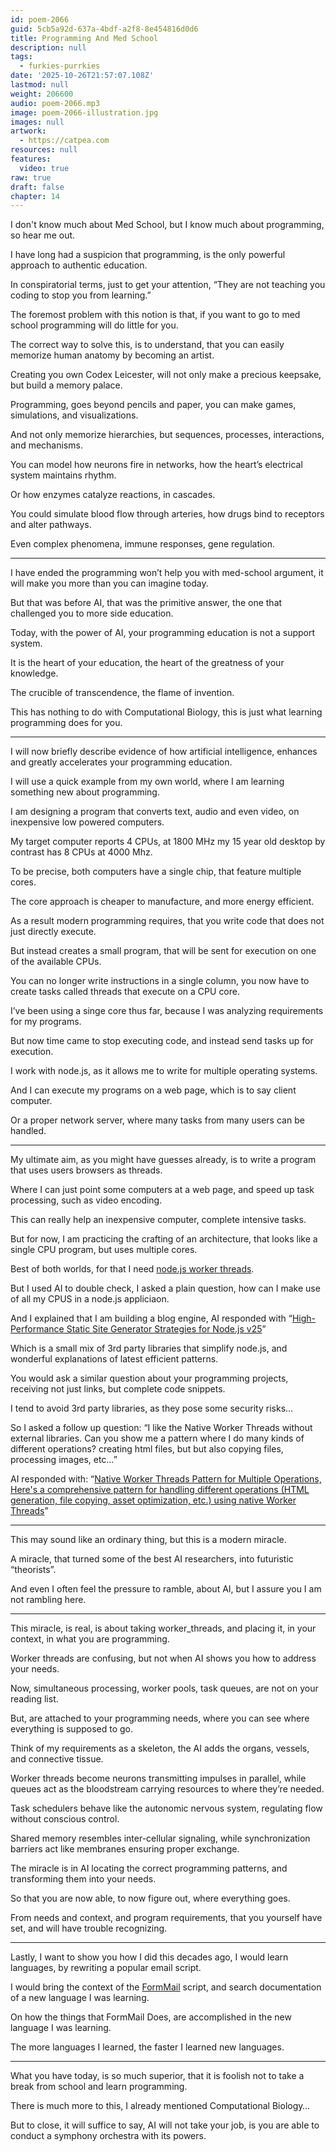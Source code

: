```yaml
---
id: poem-2066
guid: 5cb5a92d-637a-4bdf-a2f8-8e454816d0d6
title: Programming And Med School
description: null
tags:
  - furkies-purrkies
date: '2025-10-26T21:57:07.108Z'
lastmod: null
weight: 206600
audio: poem-2066.mp3
image: poem-2066-illustration.jpg
images: null
artwork:
  - https://catpea.com
resources: null
features:
  video: true
raw: true
draft: false
chapter: 14
---
```


I don't know much about Med School,
but I know much about programming, so hear me out.

I have long had a suspicion that programming,
is the only powerful approach to authentic education.

In conspiratorial terms, just to get your attention,
“They are not teaching you coding to stop you from learning.”

The foremost problem with this notion is that,
if you want to go to med school programming will do little for you.

The correct way to solve this, is to understand,
that you can easily memorize human anatomy by becoming an artist.

Creating you own Codex Leicester,
will not only make a precious keepsake, but build a memory palace.

Programming, goes beyond pencils and paper,
you can make games, simulations, and visualizations.

And not only memorize hierarchies,
but sequences, processes, interactions, and mechanisms.

You can model how neurons fire in networks,
how the heart’s electrical system maintains rhythm.

Or how enzymes catalyze reactions,
in cascades.

You could simulate blood flow through arteries,
how drugs bind to receptors and alter pathways.

Even complex phenomena,
immune responses, gene regulation.

---

I have ended the programming won’t help you with med-school argument,
it will make you more than you can imagine today.

But that was before AI, that was the primitive answer,
the one that challenged you to more side education.

Today, with the power of AI,
your programming education is not a support system.

It is the heart of your education,
the heart of the greatness of your knowledge.

The crucible of transcendence,
the flame of invention.

This has nothing to do with Computational Biology,
this is just what learning programming does for you.

---

I will now briefly describe evidence of how artificial intelligence,
enhances and greatly accelerates your programming education.

I will use a quick example from my own world,
where I am learning something new about programming.

I am designing a program that converts text, audio and even video,
on inexpensive low powered computers.

My target computer reports 4 CPUs, at 1800 MHz
my 15 year old desktop by contrast has 8 CPUs at 4000 Mhz.

To be precise, both computers have a single chip,
that feature multiple cores.

The core approach is cheaper to manufacture,
and more energy efficient.

As a result modern programming requires,
that you write code that does not just directly execute.

But instead creates a small program,
that will be sent for execution on one of the available CPUs.

You can no longer write instructions in a single column,
you now have to create tasks called threads that execute on a CPU core.

I’ve been using a singe core thus far,
because I was analyzing requirements for my programs.

But now time came to stop executing code,
and instead send tasks up for execution.

I work with node.js,
as it allows me to write for multiple operating systems.

And I can execute my programs on a web page,
which is to say client computer.

Or a proper network server,
where many tasks from many users can be handled.

---

My ultimate aim, as you might have guesses already,
is to write a program that uses users browsers as threads.

Where I can just point some computers at a web page,
and speed up task processing, such as video encoding.

This can really help an inexpensive computer,
complete intensive tasks.

But for now, I am practicing the crafting of an architecture,
that looks like a single CPU program, but uses multiple cores.

Best of both worlds,
for that I need [node.js worker threads][1].

But I used AI to double check, I asked a plain question,
how can I make use of all my CPUS in a node.js appliciaon.

And I explained that I am building a blog engine,
AI responded with “[High-Performance Static Site Generator Strategies for Node.js v25][2]”

Which is a small mix of 3rd party libraries that simplify node.js,
and wonderful explanations of latest efficient patterns.

You would ask a similar question about your programming projects,
receiving not just links, but complete code snippets.

I tend to avoid 3rd party libraries,
as they pose some security risks…

So I asked a follow up question:
“I like the Native Worker Threads without external libraries. Can you show me a pattern where I do many kinds of different operations? creating html files, but but also copying files, processing images, etc…”

AI responded with:
“[Native Worker Threads Pattern for Multiple Operations,
Here's a comprehensive pattern for handling different operations (HTML generation, file copying, asset optimization, etc.) using native Worker Threads][3]”

---

This may sound like an ordinary thing,
but this is a modern miracle.

A miracle, that turned some of the best AI researchers,
into futuristic “theorists”.

And even I often feel the pressure to ramble,
about AI, but I assure you I am not rambling here.

---

This miracle, is real, is about taking worker_threads,
and placing it, in your context, in what you are programming.

Worker threads are confusing,
but not when AI shows you how to address your needs.

Now, simultaneous processing, worker pools,
task queues, are not on your reading list.

But, are attached to your programming needs,
where you can see where everything is supposed to go.

Think of my requirements as a skeleton,
the AI adds the organs, vessels, and connective tissue.

Worker threads become neurons transmitting impulses in parallel, while queues act as the bloodstream carrying resources to where they’re needed.

Task schedulers behave like the autonomic nervous system, regulating flow without conscious control.

Shared memory resembles inter-cellular signaling, while synchronization barriers act like membranes ensuring proper exchange.

The miracle is in AI locating the correct programming patterns,
and transforming them into your needs.

So that you are now able, to now figure out,
where everything goes.

From needs and context, and program requirements,
that you yourself have set, and will have trouble recognizing.

---

Lastly, I want to show you how I did this decades ago,
I would learn languages, by rewriting a popular email script.

I would bring the context of the [FormMail][4] script,
and search documentation of a new language I was learning.

On how the things that FormMail Does,
are accomplished in the new language I was learning.

The more languages I learned,
the faster I learned new languages.

---

What you have today, is so much superior,
that it is foolish not to take a break from school and learn programming.

There is much more to this,
I already mentioned Computational Biology…

But to close, it will suffice to say, AI will not take your job,
is you are able to conduct a symphony orchestra with its powers.

[1]: https://nodejs.org/api/worker_threads.html
[2]: files/strategies.md
[3]: files/miracle.md
[4]: https://github.com/catpea/FormMail
